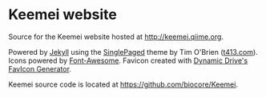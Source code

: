 # Keemei website

Source for the Keemei website hosted at http://keemei.qiime.org.

Powered by [Jekyll](http://jekyllrb.com/) using the [SinglePaged](https://github.com/t413/SinglePaged) theme by Tim O'Brien ([t413.com](http://t413.com/)). Icons powered by [Font-Awesome](http://fortawesome.github.io/Font-Awesome/). Favicon created with [Dynamic Drive's FavIcon Generator](http://tools.dynamicdrive.com/favicon/).

Keemei source code is located at https://github.com/biocore/Keemei.
